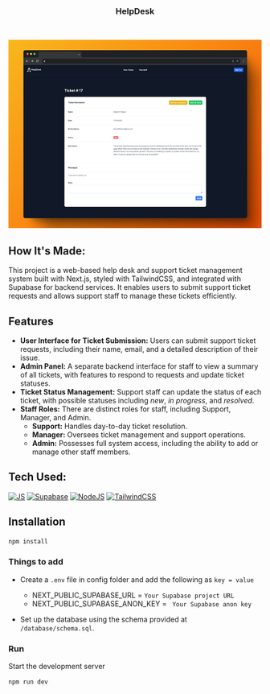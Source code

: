 <div align="center">
  <h3 align="center">HelpDesk</h3>
  <p align="center">
    <br />
  </p>
  <img src="screenshot.png">
</div>

## How It's Made:
This project is a web-based help desk and support ticket management system built with Next.js, styled with TailwindCSS, and integrated with Supabase for backend services. It enables users to submit support ticket requests and allows support staff to manage these tickets efficiently.

## Features

- **User Interface for Ticket Submission:** Users can submit support ticket requests, including their name, email, and a detailed description of their issue.
- **Admin Panel:** A separate backend interface for staff to view a summary of all tickets, with features to respond to requests and update ticket statuses.
- **Ticket Status Management:** Support staff can update the status of each ticket, with possible statuses including *new*, *in progress*, and *resolved*.
- **Staff Roles:** There are distinct roles for staff, including Support, Manager, and Admin.
  - **Support:** Handles day-to-day ticket resolution.
  - **Manager:** Oversees ticket management and support operations.
  - **Admin:** Possesses full system access, including the ability to add or manage other staff members.

## Tech Used:
[![JS][Next.JS]][Next.JS]
[![Supabase][Supabase]][Supabase]
[![NodeJS][Node.JS]][Node.JS]
[![TailwindCSS][Tailwind.CSS]][Tailwind.CSS]


## Installation

```sh
npm install
```
### Things to add

- Create a `.env` file in config folder and add the following as `key = value`
  - NEXT_PUBLIC_SUPABASE_URL = `Your Supabase project URL`
  - NEXT_PUBLIC_SUPABASE_ANON_KEY = ` Your Supabase anon key`

- Set up the database using the schema provided at `/database/schema.sql`.

### Run
Start the development server
```sh
npm run dev
```

<!-- MARKDOWN LINKS & IMAGES -->
[Next.JS]: https://img.shields.io/badge/Next.js-000?logo=nextdotjs&logoColor=fff&style=for-the-badge
[Node.JS]: https://img.shields.io/badge/Node.js-43853D?style=for-the-badge&logo=node.js&logoColor=white
[Tailwind.CSS]: https://img.shields.io/badge/Tailwind_CSS-38B2AC?style=for-the-badge&logo=tailwind-css&logoColor=white
[Supabase]: https://img.shields.io/badge/Supabase-181818?style=for-the-badge&logo=supabase&logoColor=white